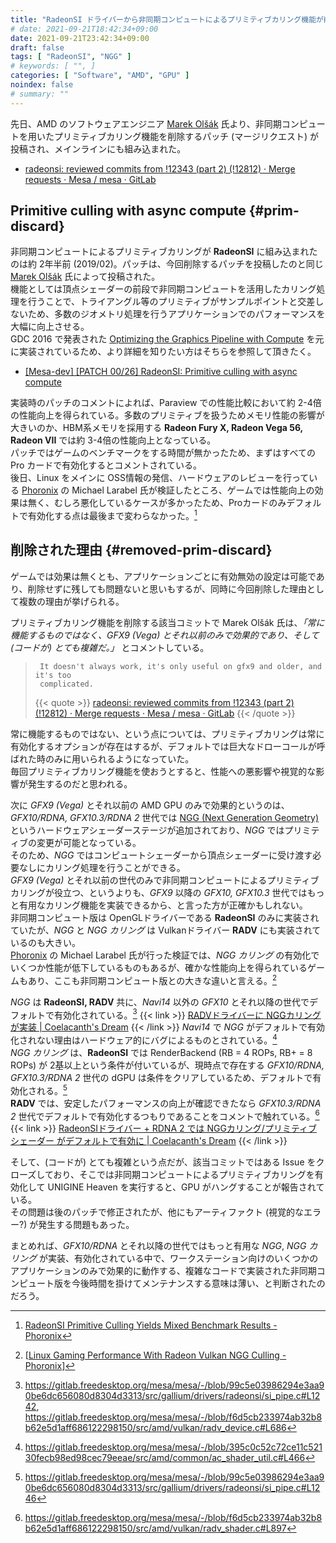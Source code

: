 ```yaml
---
title: "RadeonSI ドライバーから非同期コンピュートによるプリミティブカリング機能が削除"
# date: 2021-09-21T18:42:34+09:00
date: 2021-09-21T23:42:34+09:00
draft: false
tags: [ "RadeonSI", "NGG" ]
# keywords: [ "", ]
categories: [ "Software", "AMD", "GPU" ]
noindex: false
# summary: ""
---
```


先日、AMD のソフトウェアエンジニア [Marek Olšák](https://gitlab.freedesktop.org/mareko) 氏より、非同期コンピュートを用いたプリミティブカリング機能を削除するパッチ (マージリクエスト) が投稿され、メインラインにも組み込まれた。  

 * [radeonsi: reviewed commits from !12343 (part 2) (!12812) · Merge requests · Mesa / mesa · GitLab](https://gitlab.freedesktop.org/mesa/mesa/-/merge_requests/12812/commits)

## Primitive culling with async compute {#prim-discard}

非同期コンピュートによるプリミティブカリングが **RadeonSI** に組み込まれたのは約 2年半前 (2019/02)。パッチは、今回削除するパッチを投稿したのと同じ [Marek Olšák](https://gitlab.freedesktop.org/mareko) 氏によって投稿された。  
機能としては頂点シェーダーの前段で非同期コンピュートを活用したカリング処理を行うことで、トライアングル等のプリミティブがサンプルポイントと交差しないため、多数のジオメトリ処理を行うアプリケーションでのパフォーマンスを大幅に向上させる。  
GDC 2016 で発表された [Optimizing the Graphics Pipeline with Compute](https://archive.org/details/GDC2016Wihlidal) を元に実装されているため、より詳細を知りたい方はそちらを参照して頂きたく。  

 * [[Mesa-dev] [PATCH 00/26] RadeonSI: Primitive culling with async compute](https://lists.freedesktop.org/archives/mesa-dev/2019-February/215085.html)

実装時のパッチのコメントによれば、Paraview での性能比較において約 2-4倍の性能向上を得られている。多数のプリミティブを扱うためメモリ性能の影響が大きいのか、HBM系メモリを採用する **Radeon Fury X, Radeon Vega 56, Radeon VII** では約 3-4倍の性能向上となっている。  
パッチではゲームのベンチマークをする時間が無かったため、まずはすべての Pro カードで有効化するとコメントされている。  
後日、Linux をメインに OSS情報の発信、ハードウェアのレビューを行っている [Phoronix](https://www.phoronix.com/) の Michael Larabel 氏が検証したところ、ゲームでは性能向上の効果は無く、むしろ悪化しているケースが多かったため、Proカードのみデフォルトで有効化する点は最後まで変わらなかった。[^prim-discard-game]  


[^prim-discard-game]: [RadeonSI Primitive Culling Yields Mixed Benchmark Results - Phoronix](https://www.phoronix.com/scan.php?page=news_item&px=RadeonSI-Prim-Culling-Tests)

## 削除された理由 {#removed-prim-discard}

ゲームでは効果は無くとも、アプリケーションごとに有効無効の設定は可能であり、削除せずに残しても問題ないと思いもするが、同時に今回削除した理由として複数の理由が挙げられる。  

プリミティブカリング機能を削除する該当コミットで Marek Olšák 氏は、*「常に機能するものではなく、GFX9 (Vega) とそれ以前のみで効果的であり、そして (コードが) とても複雑だ。」* とコメントしている。  

 > 		It doesn't always work, it's only useful on gfx9 and older, and it's too
 > 		complicated.
 >
 > {{< quote >}} [radeonsi: reviewed commits from !12343 (part 2) (!12812) · Merge requests · Mesa / mesa · GitLab](https://gitlab.freedesktop.org/mesa/mesa/-/merge_requests/12812/diffs?commit_id=576f8394db652feffd6f57eaaf5fad4daa0ea409) {{< /quote >}}

常に機能するものではない、という点については、プリミティブカリングは常に有効化するオプションが存在はするが、デフォルトでは巨大なドローコールが呼ばれた時のみに用いられるようになっていた。  
毎回プリミティブカリング機能を使おうとすると、性能への悪影響や視覚的な影響が発生するのだと思われる。  

次に *GFX9 (Vega)* とそれ以前の AMD GPU のみで効果的というのは、*GFX10/RDNA, GFX10.3/RDNA 2* 世代では [NGG (Next Generation Geometry)](/tags/ngg) というハードウェアシェーダーステージが追加されており、*NGG* ではプリミティブの変更が可能となっている。  
そのため、*NGG* ではコンピュートシェーダーから頂点シェーダーに受け渡す必要なしにカリング処理を行うことができる。  
*GFX9 (Vega)* とそれ以前の世代のみで非同期コンピュートによるプリミティブカリングが役立つ、というよりも、*GFX9* 以降の *GFX10, GFX10.3* 世代ではもっと有用なカリング機能を実装できるから、と言った方が正確かもしれない。  
非同期コンピュート版は OpenGLドライバーである **RadeonSI** のみに実装されていたが、*NGG* と *NGG カリング* は Vulkanドライバー **RADV** にも実装されているのも大きい。  
[Phoronix](https://www.phoronix.com/) の Michael Larabel 氏が行った検証では、*NGG カリング* の有効化でいくつか性能が低下しているものもあるが、確かな性能向上を得られているゲームもあり、ここも非同期コンピュート版との大きな違いと言える。[^nggc-perf]  

[^nggc-perf]: [[Linux Gaming Performance With Radeon Vulkan NGG Culling - Phoronix](https://www.phoronix.com/scan.php?page=article&item=radeon-radv-nggc&num=4)]

*NGG* は **RadeonSI, RADV** 共に、*Navi14* 以外の *GFX10* とそれ以降の世代でデフォルトで有効化されている。[^ngg-default]
{{< link >}} [RADVドライバーに NGGカリングが実装 | Coelacanth's Dream](/posts/2021/07/26/radv-nggc/) {{< /link >}}
*Navi14* で *NGG* がデフォルトで有効化されない理由はハードウェア的にバグによるものとされている。[^navi14-hw-bug]  
*NGG カリング* は、**RadeonSI** では RenderBackend (RB = 4 ROPs, RB+ = 8 ROPs) が 2基以上という条件が付いているが、現時点で存在する *GFX10/RDNA, GFX10.3/RDNA 2* 世代の dGPU は条件をクリアしているため、デフォルトで有効化される。[^radeonsi-nggc]  
**RADV** では、安定したパフォーマンスの向上が確認できたなら *GFX10.3/RDNA 2* 世代でデフォルトで有効化するつもりであることをコメントで触れている。[^radv-nggc]  
{{< link >}} [RadeonSIドライバー + RDNA 2 では NGGカリング/プリミティブシェーダー がデフォルトで有効に | Coelacanth's Dream](/posts/2020/10/17/gfx103-default-ngg-culling/#fn:navi1x-pro-nggc) {{< /link >}}

[^ngg-default]: <https://gitlab.freedesktop.org/mesa/mesa/-/blob/99c5e03986294e3aa90be6dc656080d8304d3313/src/gallium/drivers/radeonsi/si_pipe.c#L1242>,<br> <https://gitlab.freedesktop.org/mesa/mesa/-/blob/f6d5cb233974ab32b8b62e5d1aff686122298150/src/amd/vulkan/radv_device.c#L686>
[^radeonsi-nggc]: <https://gitlab.freedesktop.org/mesa/mesa/-/blob/99c5e03986294e3aa90be6dc656080d8304d3313/src/gallium/drivers/radeonsi/si_pipe.c#L1246>
[^radv-nggc]: <https://gitlab.freedesktop.org/mesa/mesa/-/blob/f6d5cb233974ab32b8b62e5d1aff686122298150/src/amd/vulkan/radv_shader.c#L897>
[^navi14-hw-bug]: <https://gitlab.freedesktop.org/mesa/mesa/-/blob/395c0c52c72ce11c52130fecb98ed98cec79eeae/src/amd/common/ac_shader_util.c#L466>

そして、(コードが) とても複雑という点だが、該当コミットではある Issue をクローズしており、そこでは非同期コンピュートによるプリミティブカリングを有効化して UNIGINE Heaven を実行すると、GPU がハングすることが報告されている。  
その問題は後のパッチで修正されたが、他にもアーティファクト (視覚的なエラー?) が発生する問題もあった。  

まとめれば、*GFX10/RDNA* とそれ以降の世代ではもっと有用な *NGG*, *NGG カリング* が実装、有効化されている中で、ワークステーション向けのいくつかのアプリケーションのみで効果的に動作する、複雑なコードで実装された非同期コンピュート版を今後時間を掛けてメンテナンスする意味は薄い、と判断されたのだろう。  


